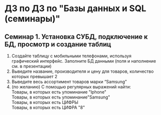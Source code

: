 # ДЗ по ДЗ по "Базы данных и SQL (семинары)"

## Семинар 1. Установка СУБД, подключение к БД, просмотр и создание таблиц 
1.	Создайте таблицу с мобильными телефонами, используя графический интерфейс. Заполните БД данными (поля и наполнение см. в презентации)
2.	Выведите название, производителя и цену для товаров, количество которых превышает 2
3.	Выведите весь ассортимент товаров марки “Samsung”
4.	(по желанию) С помощью регулярных выражений найти:  
Товары, в которых есть упоминание "Iphone"  
Товары, в которых есть упоминание"Samsung"  
Товары, в которых есть ЦИФРЫ  
Товары, в которых есть ЦИФРА "8"  
